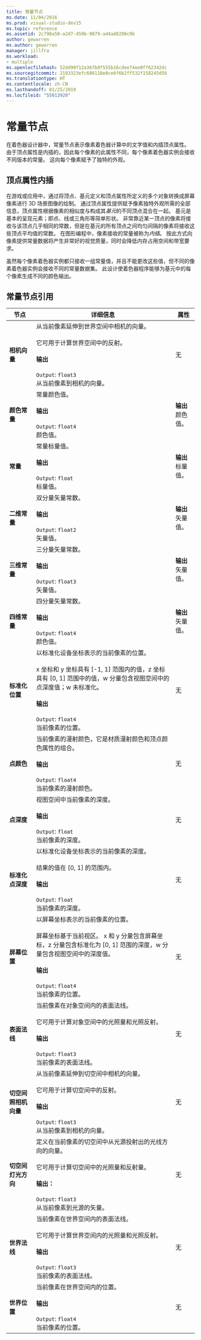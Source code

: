 ```yaml
---
title: 常量节点
ms.date: 11/04/2016
ms.prod: visual-studio-dev15
ms.topic: reference
ms.assetid: 2c798a50-a2d7-459b-9879-ad4ad8290c9b
author: gewarren
ms.author: gewarren
manager: jillfra
ms.workload:
- multiple
ms.openlocfilehash: 52dd90f12a367b0f555b16cdee74ee0ff62342dc
ms.sourcegitcommit: 2193323efc608118e0ce6f6b2ff532f158245d56
ms.translationtype: HT
ms.contentlocale: zh-CN
ms.lasthandoff: 01/25/2019
ms.locfileid: "55013920"
---
```

# <a name="constant-nodes"></a>常量节点

在着色器设计器中，常量节点表示像素着色器计算中的文字值和内插顶点属性。 由于顶点属性是内插的，因此每个像素的此属性不同，每个像素着色器实例会接收不同版本的常量。 这向每个像素赋予了独特的外观。

## <a name="vertex-attribute-interpolation"></a>顶点属性内插

在游戏或应用中，通过将顶点、基元定义和顶点属性所定义的多个对象转换成屏幕像素进行 3D 场景图像的绘制。 通过顶点属性提供赋予像素独特外观所需的全部信息，顶点属性根据像素的相似度与构成其*基元*的不同顶点混合在一起。 基元是基本的呈现元素；即点、线或三角形等简单形状。 非常靠近某一顶点的像素将接收与该顶点几乎相同的常数，但是在基元的所有顶点之间均匀间隔的像素将接收这些顶点平均值的常数。 在图形编程中，像素接收的常量被称为*内插*。 按此方式向像素提供常量数据将产生非常好的视觉质量，同时会降低内存占用空间和带宽要求。

虽然每个像素着色器实例都只接收一组常量值，并且不能更改这些值，但不同的像素着色器实例会接收不同的常量数据集。 此设计使着色器程序能够为基元中的每个像素生成不同的颜色输出。

## <a name="constant-node-reference"></a>常量节点引用

|节点|详细信息|属性|
|----------|-------------|----------------|
|**相机向量**|从当前像素延伸到世界空间中相机的向量。<br /><br /> 它可用于计算世界空间中的反射。<br /><br /> **输出**<br /><br /> `Output`: `float3`<br /> 从当前像素到相机的向量。|无|
|**颜色常量**|常量颜色值。<br /><br /> **输出**<br /><br /> `Output`: `float4`<br /> 颜色值。|**输出**<br /> 颜色值。|
|**常量**|常量标量值。<br /><br /> **输出**<br /><br /> `Output`: `float`<br /> 标量值。|**输出**<br /> 标量值。|
|**二维常量**|双分量矢量常数。<br /><br /> **输出**<br /><br /> `Output`: `float2`<br /> 矢量值。|**输出**<br /> 矢量值。|
|**三维常量**|三分量矢量常数。<br /><br /> **输出**<br /><br /> `Output`: `float3`<br /> 矢量值。|**输出**<br /> 矢量值。|
|**四维常量**|四分量矢量常数。<br /><br /> **输出**<br /><br /> `Output`: `float4`<br /> 颜色值。|**输出**<br /> 矢量值。|
|**标准化位置**|以标准化设备坐标表示的当前像素的位置。<br /><br /> x 坐标和 y 坐标具有 [-1, 1] 范围内的值，z 坐标具有 [0, 1] 范围中的值，w 分量包含视图空间中的点深度值；w 未标准化。<br /><br /> **输出**<br /><br /> `Output`: `float4`<br /> 当前像素的位置。|无|
|**点颜色**|当前像素的漫射颜色，它是材质漫射颜色和顶点颜色属性的组合。<br /><br /> **输出**<br /><br /> `Output`: `float4`<br /> 当前像素的漫射颜色。|无|
|**点深度**|视图空间中当前像素的深度。<br /><br /> **输出**<br /><br /> `Output`: `float`<br /> 当前像素的深度。|无|
|**标准化点深度**|以标准化设备坐标表示的当前像素的深度。<br /><br /> 结果的值在 [0, 1] 的范围内。<br /><br /> **输出**<br /><br /> `Output`: `float`<br /> 当前像素的深度。|无|
|**屏幕位置**|以屏幕坐标表示的当前像素的位置。<br /><br /> 屏幕坐标基于当前视区。 x 和 y 分量包含屏幕坐标，z 分量包含标准化为 [0, 1] 范围的深度，w 分量包含视图空间中的深度值。<br /><br /> **输出**<br /><br /> `Output`: `float4`<br /> 当前像素的位置。|无|
|**表面法线**|当前像素在对象空间内的表面法线。<br /><br /> 它可用于计算对象空间中的光照量和光照反射。<br /><br /> **输出**<br /><br /> `Output`: `float3`<br /> 当前像素的表面法线。|无|
|**切空间照相机向量**|从当前像素延伸到切空间中相机的向量。<br /><br /> 它可用于计算切空间中的反射。<br /><br /> **输出**<br /><br /> `Output`: `float3`<br /> 从当前像素到相机的向量。|无|
|**切空间灯光方向**|定义在当前像素的切空间中从光源投射出的光线方向的向量。<br /><br /> 它可用于计算切空间中的光照量和反射量。<br /><br /> **输出：**<br /><br /> `Output`: `float3`<br /> 从当前像素到光源的矢量。|无|
|**世界法线**|当前像素在世界空间内的表面法线。<br /><br /> 它可用于计算世界空间内的光照量和光照反射。<br /><br /> **输出**<br /><br /> `Output`: `float3`<br /> 当前像素的表面法线。|无|
|**世界位置**|当前像素在世界空间内的位置。<br /><br /> **输出**<br /><br /> `Output`: `float4`<br /> 当前像素的位置。|无|